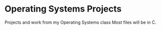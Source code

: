 # Operating Systems Projects
Projects and work from my Operating Systems class
Most files will be in C.

